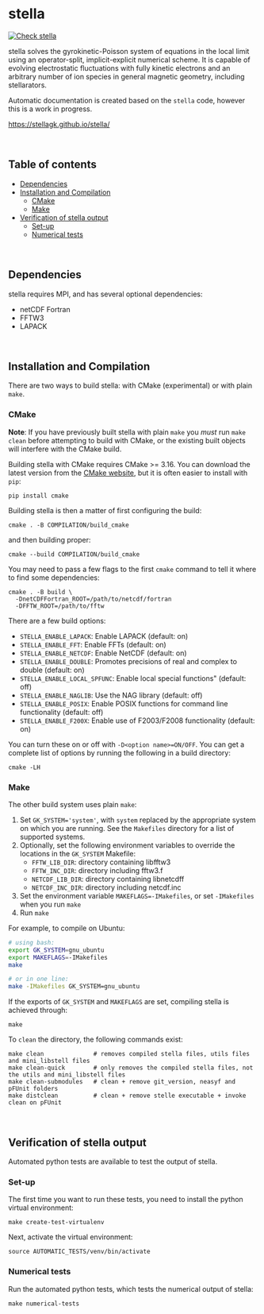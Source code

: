 # stella

[![Check stella](https://github.com/stellaGK/stella/actions/workflows/check_stella.yml/badge.svg)](https://github.com/stellaGK/stella/actions/workflows/check_stella.yml)

stella solves the gyrokinetic-Poisson system of equations in the local limit
using an operator-split, implicit-explicit numerical scheme. It is capable of
evolving electrostatic fluctuations with fully kinetic electrons and an
arbitrary number of ion species in general magnetic geometry, including
stellarators.

Automatic documentation is created based on the `stella` code, however this is a work in progress.

https://stellagk.github.io/stella/

<br>

## Table of contents
  * [Dependencies](#dependencies)
  * [Installation and Compilation](#installation-and-compilation)
    + [CMake](#cmake)
    + [Make](#make)
  * [Verification of stella output](#verification-of-stella-output)
    + [Set-up](#set-up)
    + [Numerical tests](#numerical-tests)


<br>

## Dependencies

stella requires MPI, and has several optional dependencies:

- netCDF Fortran
- FFTW3
- LAPACK


<br>

## Installation and Compilation

There are two ways to build stella: with CMake (experimental) or with
plain `make`.


### CMake

**Note**: If you have previously built stella with plain `make` you
_must_ run `make clean` before attempting to build with CMake, or the
existing built objects will interfere with the CMake build.

Building stella with CMake requires CMake >= 3.16. You can download
the latest version from the [CMake
website](https://cmake.org/download/), but it is often easier to
install with `pip`:

```
pip install cmake
```

Building stella is then a matter of first configuring the build:

```
cmake . -B COMPILATION/build_cmake
```

and then building proper:

```
cmake --build COMPILATION/build_cmake
```

You may need to pass a few flags to the first `cmake` command to tell
it where to find some dependencies:

```
cmake . -B build \
  -DnetCDFFortran_ROOT=/path/to/netcdf/fortran
  -DFFTW_ROOT=/path/to/fftw
```

There are a few build options:

- `STELLA_ENABLE_LAPACK`: Enable LAPACK (default: on)
- `STELLA_ENABLE_FFT`: Enable FFTs (default: on)
- `STELLA_ENABLE_NETCDF`: Enable NetCDF (default: on)
- `STELLA_ENABLE_DOUBLE`: Promotes precisions of real and complex to double
  (default: on)
- `STELLA_ENABLE_LOCAL_SPFUNC`: Enable local special functions" (default: off)
- `STELLA_ENABLE_NAGLIB`: Use the NAG library (default: off)
- `STELLA_ENABLE_POSIX`: Enable POSIX functions for command line functionality
  (default: off)
- `STELLA_ENABLE_F200X`: Enable use of F2003/F2008 functionality (default: on)

You can turn these on or off with `-D<option name>=ON/OFF`. You can
get a complete list of options by running the following in a build
directory:

```
cmake -LH
```


### Make

The other build system uses plain `make`:

1. Set `GK_SYSTEM='system'`, with `system` replaced by the appropriate system on
   which you are running. See the `Makefiles` directory for a list of supported
   systems.
2. Optionally, set the following environment variables to override the locations
   in the `GK_SYSTEM` Makefile:
   - `FFTW_LIB_DIR`: directory containing libfftw3
   - `FFTW_INC_DIR`: directory including fftw3.f
   - `NETCDF_LIB_DIR`: directory containing libnetcdff
   - `NETCDF_INC_DIR`: directory including netcdf.inc
4. Set the environment variable `MAKEFLAGS=-IMakefiles`, or set `-IMakefiles`
   when you run `make`
5. Run `make`

For example, to compile on Ubuntu:

```bash
# using bash:
export GK_SYSTEM=gnu_ubuntu
export MAKEFLAGS=-IMakefiles
make

# or in one line:
make -IMakefiles GK_SYSTEM=gnu_ubuntu
```
If the exports of `GK_SYSTEM` and `MAKEFLAGS` are set, compiling stella is achieved through:
```
make
```
To `clean` the directory, the following commands exist:
```
make clean              # removes compiled stella files, utils files and mini_libstell files
make clean-quick        # only removes the compiled stella files, not the utils and mini_libstell files
make clean-submodules   # clean + remove git_version, neasyf and pFUnit folders
make distclean          # clean + remove stelle executable + invoke clean on pFUnit
```

<br>

## Verification of stella output

Automated python tests are available to test the output of stella. 

### Set-up
The first time you want to run these tests, you need to install the python virtual environment:
```
make create-test-virtualenv
```
Next, activate the virtual environment:
```
source AUTOMATIC_TESTS/venv/bin/activate
```

### Numerical tests
Run the automated python tests, which tests the numerical output of stella:
```
make numerical-tests
```


